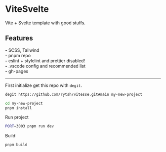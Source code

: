 # ViteSvelte

Vite + Svelte template with good stuffs.

## Features

__-__ SCSS, Tailwind  
__-__ pnpm repo  
__-__ eslint + stylelint and prettier disabled!  
__-__ .vscode config and recommended list  
__-__ gh-pages  

---

First initialize get this repo with `degit`.

```sh
degit https://github.com/rytsh/vitesse.git#main my-new-project
```

```sh
cd my-new-project
pnpm install
```

Run project

```sh
PORT=3003 pnpm run dev
```

Build

```sh
pnpm build
```
